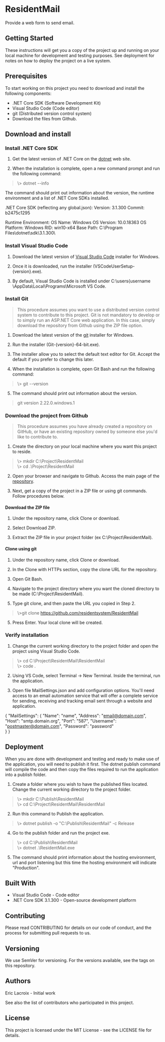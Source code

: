 # ResidentMail
Provide a web form to send email.

## Getting Started
These instructions will get you a copy of the project up and running on your local machine for development and testing purposes. See deployment for notes on how to deploy the project on a live system.

## Prerequisites
To start working on this project you need to download and install the following components:

* .NET Core SDK (Software Development Kit)
* Visual Studio Code (Code editor)
* git (Distributed version control system)
* Download the files from Github.

## Download and install

### Install .NET Core SDK
1. Get the latest version of .NET Core on the <a href="https://dotnet.microsoft.com/download">dotnet</a> web site.

2. When the installation is complete, open a new command prompt and run the following command:

> \\> dotnet --info

The command should print out information about the version, the runtime environment and a list of .NET Core SDKs installed.

.NET Core SDK (reflecting any global.json):
 Version:   3.1.300
 Commit:    b2475c1295

Runtime Environment:
 OS Name:     Windows
 OS Version:  10.0.18363
 OS Platform: Windows
 RID:         win10-x64
 Base Path:   C:\Program Files\dotnet\sdk\3.1.300\

### Install Visual Studio Code
1. Download the latest version of <a href="https://go.microsoft.com/fwlink/?LinkID=534107">Visual Studio Code</a> installer for Windows.

2. Once it is downloaded, run the installer (VSCodeUserSetup-{version}.exe).

3. By default, Visual Studio Code is installed under C:\users\{username \AppData\Local\Programs\Microsoft VS Code.

### Install Git
> This procedure assumes you want to use a distributed version control system to contribute to this project. Git is not mandatory to develop or to simply run an ASP.NET Core web application. In this case, simply download the repository from Github using the ZIP file option.   

1. Download the latest version of the <a href="https://git-scm.com/download/win">git</a> installer for Windows.

2. Run the installer (Git-{version}-64-bit.exe).

3. The installer allow you to select the default text editor for Git. Accept the default if you prefer to change this later. 

4. When the installation is complete, open Git Bash and run the following command:

> \\> git --version

5. The command should print out information about the version.

> git version 2.22.0.windows.1

### Download the project from Github
> This procedure assumes you have already created a repository on GitHub, or have an existing repository owned by someone else you'd like to contribute to.

1. Create the directory on your local machine where you want this project to reside.

> \\> mkdir C:\Project\ResidentMail<br>
> \\> cd .\Project\ResidentMail

2. Open your browser and navigate to Github. Access the main page of the <a href="https://github.com/residentsystem/ResidentMail">repository</a>.

3. Next, get a copy of the project in a ZIP file or using git commands. Follow procedures below. 

#### Download the ZIP file 
1. Under the repository name, click Clone or download.

2. Select Download ZIP.

3. Extract the ZIP file in your project folder (ex C:\Project\ResidentMail).

#### Clone using git
1. Under the repository name, click Clone or download.

2. In the Clone with HTTPs section, copy the clone URL for the repository.

3. Open Git Bash.

4. Navigate to the project directory where you want the cloned directory to be made (C:\Project\ResidentMail).

5. Type git clone, and then paste the URL you copied in Step 2.

> \\>git clone https://github.com/residentsystem/ResidentMail 

5. Press Enter. Your local clone will be created.

### Verify installation

1. Change the current working directory to the project folder and open the project using Visual Studio Code.

> \\> cd C:\Project\ResidentMail\ResidentMail<br>
> \\> code . 

2. Using VS Code, select Terminal -> New Terminal. Inside the terminal, run the application.

3. Open file MailSettings.json and add configuration options. You'll need access to an email automation service that will offer a complete service for sending, receiving and tracking email sent through a website and application.

{
  "MailSettings": {
  "Name": "name",
  "Address": "email@domain.com",
  "Host": "smtp.domain.org",
  "Port": "587",
  "Username": "postmaster@domain.com",
  "Password": "password"    
  } 
}

## Deployment

When you are done with development and testing and ready to make use of the application, you will need to publish it first. The dotnet publish command will compile the code and then copy the files required to run the application into a publish folder.

1. Create a folder where you wish to have the published files located. Change the current working directory to the project folder.

> \\> mkdir C:\Publish\ResidentMail<br>
> \\> cd C:\Project\ResidentMail\ResidentMail

2. Run this command to Publish the application.

> \\> dotnet publish -o "C:\Publish\ResidentMail" -c Release

4. Go to the publish folder and run the project exe.

> \\> cd C:\Publish\ResidentMail<br>
> \\> dotnet .\ResidentMail.exe

5. The command should print information about the hosting environment, url and port listening but this time the hosting environment will indicate "Production".

## Built With
* Visual Studio Code - Code editor
* .NET Core SDK 3.1.300 - Open-source development platform

## Contributing
Please read CONTRIBUTING for details on our code of conduct, and the process for submitting pull requests to us.

## Versioning
We use SemVer for versioning. For the versions available, see the tags on this repository.

## Authors
Eric Lacroix - Initial work

See also the list of contributors who participated in this project.

## License
This project is licensed under the MIT License - see the LICENSE file for details.